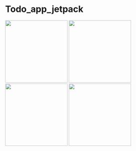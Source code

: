 ﻿# Todo_app_jetpack
<img src="https://github.com/user-attachments/assets/65bd5705-85cd-4646-8f91-46fd6d972cef" width="200" />
<img src="https://github.com/user-attachments/assets/06783a8d-a15f-4f31-90a7-a7828507491b" width="200" />
<img src="https://github.com/user-attachments/assets/0f971285-7624-43f0-911f-74351cf2df6b" width="200" />
<img src="https://github.com/user-attachments/assets/5a83aae0-2c3a-4157-9fc4-7a2f282da16c" width="200" />

